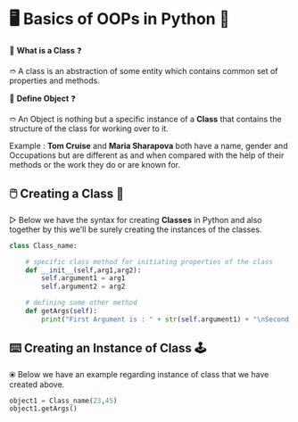 # 🖥️ Basics of OOPs in Python 🐍

🎯 **What is a Class** ❓

➱ A class is an abstraction of some entity which contains common set of properties and methods.

🎯 **Define Object** ❓

➱ An Object is nothing but a specific instance of a **Class** that contains the structure of the class for working over to it.

Example : **Tom Cruise** and **Maria Sharapova** both have a name, gender and Occupations but are different as and when compared with the help of their methods or the work they do or are known for.

## 🖱️ Creating a Class 📑

▷ Below we have the syntax for creating **Classes** in Python and also together by this we'll be surely creating the instances of the classes.

```python
class Class_name:

    # specific class method for initiating properties of the class
    def __init__(self,arg1,arg2):
        self.argument1 = arg1
        self.argument2 = arg2

    # defining some other method
    def getArgs(self):
        print("First Argument is : " + str(self.argument1) + "\nSecond Argument is : " + str(self.argument2))
```

## ⌨️ Creating an Instance of Class 🕹️

⦿ Below we have an example regarding instance of class that we have created above.

```python
object1 = Class_name(23,45)
object1.getArgs()
```